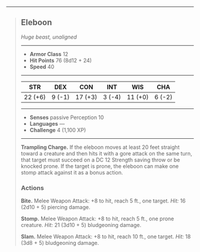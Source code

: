 ___
> ## Eleboon
>*Huge beast, unaligned*
> ___
> - **Armor Class** 12
> - **Hit Points** 76 (8d12 + 24)
> - **Speed** 40
>___
>|STR|DEX|CON|INT|WIS|CHA|
>|:---:|:---:|:---:|:---:|:---:|:---:|
>|22 (+6)|9 (-1)|17 (+3)|3 (-4)|11 (+0)|6 (-2)|
>___
> - **Senses** passive Perception 10
> - **Languages** —
> - **Challenge** 4 (1,100 XP)
> ___
>
> **Trampling Charge.** If the eleboon moves at least 20 feet straight toward a creature and then hits it with a gore attack on the same turn, that target must succeed on a DC 12 Strength saving throw or be knocked prone. If the target is prone, the eleboon can make one stomp attack against it as a bonus action.
>
> ### Actions
>
> **Bite.** Melee Weapon Attack: +8 to hit, reach 5 ft., one target. *Hit:* 16 (2d10 + 5) piercing damage.
>
> **Stomp.** Melee Weapon Attack: +8 to hit, reach 5 ft., one prone creature. *Hit:* 21 (3d10 + 5) bludgeoning damage.
>
> **Slam.** Melee Weapon Attack: +8 to hit, reach 10 ft., one target. *Hit:* 18 (3d8 + 5) bludgeoning damage.
